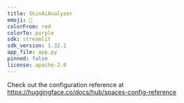 ```yaml
---
title: SkinAiAnalyzer
emoji: 🦀
colorFrom: red
colorTo: purple
sdk: streamlit
sdk_version: 1.32.1
app_file: app.py
pinned: false
license: apache-2.0
---
```


Check out the configuration reference at https://huggingface.co/docs/hub/spaces-config-reference
